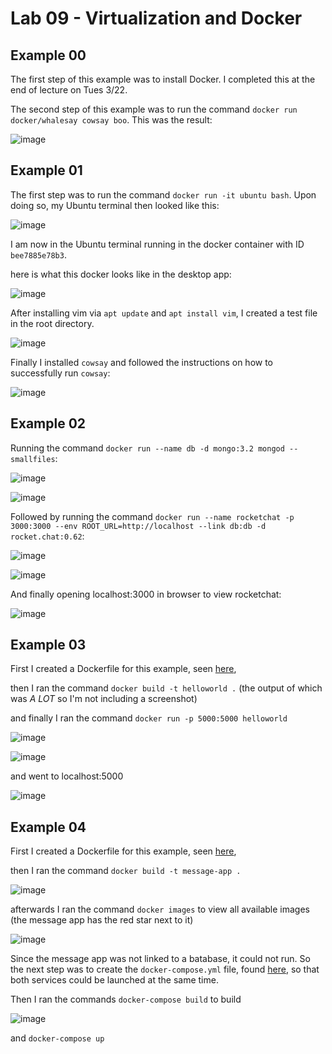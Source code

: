 # Lab 09 - Virtualization and Docker

## Example 00

The first step of this example was to install Docker. I completed this at the end of lecture on Tues 3/22. 

The second step of this example was to run the command `docker run docker/whalesay cowsay boo`. This was the result:

![image](https://user-images.githubusercontent.com/25308429/160140871-e7910531-fbcb-4c7c-afb7-f003331cc1b7.png)

## Example 01

The first step was to run the command `docker run -it ubuntu bash`. Upon doing so, my Ubuntu terminal then looked like this:

![image](https://user-images.githubusercontent.com/25308429/160142921-22873401-7aea-4840-82a4-8699fa61a27e.png)

I am now in the Ubuntu terminal running in the docker container with ID `bee7885e78b3`.

here is what this docker looks like in the desktop app: 

![image](https://user-images.githubusercontent.com/25308429/160143459-48b32b1e-26d3-45e5-b12f-4ff9be85ece6.png)

After installing vim via `apt update` and `apt install vim`, I created a test file in the root directory.

![image](https://user-images.githubusercontent.com/25308429/160145155-7adf629e-c864-4f19-b45c-029d82aa0555.png)

Finally I installed `cowsay` and followed the instructions on how to successfully run `cowsay`:

![image](https://user-images.githubusercontent.com/25308429/160145844-eb85a695-104b-4087-9f29-9da83d628832.png)

## Example 02

Running the command `docker run --name db -d mongo:3.2 mongod --smallfiles`:

![image](https://user-images.githubusercontent.com/25308429/160150323-c9279840-e892-4dfe-a135-794d49ee9bad.png)

![image](https://user-images.githubusercontent.com/25308429/160150516-14a4b5c4-ccd7-4665-9246-9c0f4c6d6465.png)

Followed by running the command `docker run --name rocketchat -p 3000:3000 --env ROOT_URL=http://localhost --link db:db -d rocket.chat:0.62`:

![image](https://user-images.githubusercontent.com/25308429/160159622-c6c8bce1-640f-4ce2-b0c8-297e01990467.png)

![image](https://user-images.githubusercontent.com/25308429/160159667-0e57ce36-6505-40d7-bf4d-0c99f1dd4e43.png)

And finally opening localhost:3000 in browser to view rocketchat:

![image](https://user-images.githubusercontent.com/25308429/160159834-4d882633-6893-4398-b3ac-c38b2d0b724c.png)

## Example 03

First I created a Dockerfile for this example, seen [here](https://github.com/emkulka/oss-repo-template/blob/master/labs/lab-09/DockerfileEX03),

then I ran the command `docker build -t helloworld .` (the output of which was *A LOT* so I'm not including a screenshot)

and finally I ran the command `docker run -p 5000:5000 helloworld` 

![image](https://user-images.githubusercontent.com/25308429/160162222-81650834-0271-4f34-a621-011c13d751b7.png)

![image](https://user-images.githubusercontent.com/25308429/160162306-ee27a73e-865e-4c1b-8312-17467bd1c9bc.png)

and went to localhost:5000

![image](https://user-images.githubusercontent.com/25308429/160162099-6d3b7cd4-eab6-4202-824a-010ab084db60.png)

## Example 04

First I created a Dockerfile for this example, seen [here](https://github.com/emkulka/oss-repo-template/blob/master/labs/lab-09/DockerfileEX04),

then I ran the command `docker build -t message-app .`

![image](https://user-images.githubusercontent.com/25308429/160172635-a1f09acb-5655-47d7-b9ad-c059077b2abb.png)

afterwards I ran the command `docker images` to view all available images (the message app has the red star next to it)

![image](https://user-images.githubusercontent.com/25308429/160173030-b2816a2b-94d8-4607-848e-826efc9563d0.png)

Since the message app was not linked to a batabase, it could not run. So the next step was to create the `docker-compose.yml` file, found [here](https://github.com/emkulka/oss-repo-template/blob/master/labs/lab-09/docker-compose.yml), so that both services could be launched at the same time.

Then I ran the commands `docker-compose build` to build 

![image](https://user-images.githubusercontent.com/25308429/160174540-faea20dc-6c84-4d5c-b040-d95b84e02066.png)

and `docker-compose up`


